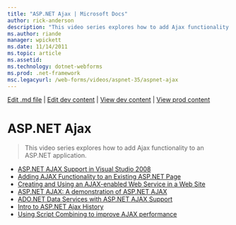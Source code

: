 ```yaml
---
title: "ASP.NET Ajax | Microsoft Docs"
author: rick-anderson
description: "This video series explores how to add Ajax functionality to an ASP.NET application."
ms.author: riande
manager: wpickett
ms.date: 11/14/2011
ms.topic: article
ms.assetid: 
ms.technology: dotnet-webforms
ms.prod: .net-framework
msc.legacyurl: /web-forms/videos/aspnet-35/aspnet-ajax
---
```

[Edit .md file](C:\Projects\msc\dev\Msc.Www\Web.ASP\App_Data\github\web-forms\videos\aspnet-35\index.md) | [Edit dev content](http://www.aspdev.net/umbraco#/content/content/edit/35816) | [View dev content](http://docs.aspdev.net/tutorials/web-forms/videos/aspnet-35/aspnet-ajax/index.html) | [View prod content](http://www.asp.net/web-forms/videos/aspnet-35/aspnet-ajax)

ASP.NET Ajax
====================
> This video series explores how to add Ajax functionality to an ASP.NET application.


- [ASP.NET AJAX Support in Visual Studio 2008](aspnet-ajax-support-in-visual-studio-2008.md)
- [Adding AJAX Functionality to an Existing ASP.NET Page](adding-ajax-functionality-to-an-existing-aspnet-page.md)
- [Creating and Using an AJAX-enabled Web Service in a Web Site](creating-and-using-an-ajax-enabled-web-service-in-a-web-site.md)
- [ASP.NET AJAX: A demonstration of ASP.NET AJAX](aspnet-ajax-a-demonstration-of-aspnet-ajax.md)
- [ADO.NET Data Services with ASP.NET AJAX Support](adonet-data-services-with-aspnet-ajax-support.md)
- [Intro to ASP.NET Ajax History](introduction-to-aspnet-ajax-history.md)
- [Using Script Combining to improve AJAX performance](using-script-combining-to-improve-ajax-performance.md)